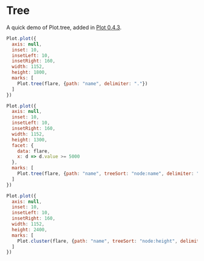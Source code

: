 # Tree

A quick demo of Plot.tree, added in [Plot 0.4.3](https://github.com/observablehq/plot/blob/main/CHANGELOG.md#043).

```js
Plot.plot({
  axis: null,
  inset: 10,
  insetLeft: 10,
  insetRight: 160,
  width: 1152,
  height: 1800,
  marks: [
    Plot.tree(flare, {path: "name", delimiter: "."})
  ]
})
```

```js
Plot.plot({
  axis: null,
  inset: 10,
  insetLeft: 10,
  insetRight: 160,
  width: 1152,
  height: 1300,
  facet: {
    data: flare,
    x: d => d.value >= 5000
  },
  marks: [
    Plot.tree(flare, {path: "name", treeSort: "node:name", delimiter: "."})
  ]
})
```

```js
Plot.plot({
  axis: null,
  inset: 10,
  insetLeft: 10,
  insetRight: 160,
  width: 1152,
  height: 2400,
  marks: [
    Plot.cluster(flare, {path: "name", treeSort: "node:height", delimiter: "."})
  ]
})
```
